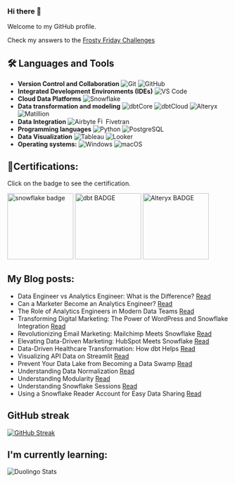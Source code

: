 ### Hi there 👋

Welcome to my GitHub profile.

Check my answers to the [Frosty Friday Challenges](https://github.com/darko-nimbus/FROSTYFRIDAYCHALLENGES)

## 🛠️ Languages and Tools

- **Version Control and Collaboration** ![Git](https://img.shields.io/badge/Git-F05032?logo=Git&logoColor=white&style=flat) ![GitHub](https://img.shields.io/badge/GitHub-181717?logo=GitHub&logoColor=white&style=flat)
- **Integrated Development Environments (IDEs)** ![VS Code](https://img.shields.io/badge/VS%20Code-007ACC?logo=Visual%20Studio%20Code&logoColor=white&style=flat)
- **Cloud Data Platforms** ![Snowflake](https://img.shields.io/badge/Snowflake-29B5E8?logo=Snowflake&logoColor=white&style=flat)
- **Data transformation and modeling** ![dbtCore](https://img.shields.io/badge/dbtCore-FF694B?logo=DBT&logoColor=white&style=flat) ![dbtCloud](https://img.shields.io/badge/dbtCloud-FF694B?logo=DBT&logoColor=white&style=flat) ![Alteryx](https://img.shields.io/badge/Alteryx-0078C0?logo=alteryx&logoColor=white&style=flat) ![Matillion](https://img.shields.io/badge/Matillion-19E57F?logo=Matillion&logoColor=white&style=flat)
- **Data Integration**
![Airbyte](https://img.shields.io/badge/Airbyte-615EFF?logo=Airbyte&logoColor=white&style=flat)  <a href="https://your-fivetran-link-here" target="_blank"><img src="https://cdn.icon-icons.com/icons2/2699/PNG/512/fivetran_logo_icon_170149.png" alt="Fivetran" width="15" height="15"></a> Fivetran
- **Programming languages** ![Python](https://img.shields.io/badge/Python-3776AB?logo=Python&logoColor=white&style=flat) ![PostgreSQL](https://img.shields.io/badge/PostgreSQL-336791?logo=PostgreSQL&logoColor=white&style=flat)
- **Data Visualization** ![Tableau](https://img.shields.io/badge/Tableau-E97627?logo=Tableau&logoColor=white&style=flat) ![Looker](https://img.shields.io/badge/Looker-4285F4?logo=Looker&logoColor=white&style=flat)
- **Operating systems:** ![Windows](https://img.shields.io/badge/Windows-0078D6?logo=Windows&logoColor=white&style=flat) ![macOS](https://img.shields.io/badge/macOS-000000?logo=macOS&logoColor=white&style=flat)


## 📄Certifications:

Click on the badge to see the certification.

[<img alt="snowflake badge" width="150" src="https://miro.medium.com/v2/resize:fit:302/0*rSN2PYxEHCVi-_Es.png"/>](https://pdf.credential.net/9hopyggw_1698911053725.pdf) [<img alt="dbt BADGE" width="150" src="https://templates.images.credential.net/167892285199942014616515742341.png"/>](https://credentials.getdbt.com/84d416da-8341-4463-bf09-cbf8f8792aec#gs.3tise5) [<img alt="Alteryx BADGE" width="150" src="https://images.credly.com/size/340x340/images/14744318-8d6a-49c3-971d-6a4a0f524925/Certification_Designer_Core.png"/>](https://www.credly.com/badges/9328d8d9-cbaf-4a52-bdeb-1549e622d57a/public_url)

## My Blog posts:

- Data Engineer vs Analytics Engineer: What is the Difference? [Read](https://nimbusintelligence.com/2023/09/data-engineer-vs-analytics-engineer-what-is-the-difference/)
- Can a Marketer Become an Analytics Engineer? [Read](https://nimbusintelligence.com/2023/09/can-a-marketer-become-an-analytics-engineer/)
- The Role of Analytics Engineers in Modern Data Teams [Read](https://nimbusintelligence.com/2023/11/the-role-of-analytics-engineers-in-modern-data-teams/)
- Transforming Digital Marketing: The Power of WordPress and Snowflake Integration [Read](https://nimbusintelligence.com/2023/12/transforming-digital-marketing-the-power-of-wordpress-and-snowflake-integration/)
- Revolutionizing Email Marketing: Mailchimp Meets Snowflake [Read](https://nimbusintelligence.com/2023/12/revolutionizing-email-marketing-mailchimp-meets-snowflake/)
- Elevating Data-Driven Marketing: HubSpot Meets Snowflake [Read](https://nimbusintelligence.com/2023/11/elevating-data-driven-marketing-hubspot-meets-snowflake/)
- Data-Driven Healthcare Transformation: How dbt Helps [Read](https://nimbusintelligence.com/2023/11/data-driven-healthcare-transformation-how-dbt-helps/)
- Visualizing API Data on Streamlit [Read](https://nimbusintelligence.com/2023/10/visualizing-api-data-on-streamlit/)
- Prevent Your Data Lake from Becoming a Data Swamp [Read](https://nimbusintelligence.com/2023/10/prevent-your-data-lake-from-becoming-a-data-swamp/)
- Understanding Data Normalization [Read](https://nimbusintelligence.com/2023/09/understanding-data-normalization/)
- Understanding Modularity [Read](https://nimbusintelligence.com/2023/11/understanding-modularity/)
- Understanding Snowflake Sessions [Read](https://nimbusintelligence.com/2023/10/what-are-snowflake-sessions/)
- Using a Snowflake Reader Account for Easy Data Sharing [Read](https://nimbusintelligence.com/2023/10/using-a-snowflake-reader-account-for-easy-data-sharing/)

## GitHub streak
[![GitHub Streak](https://github-readme-streak-stats.herokuapp.com/?user=darko-nimbus)](https://git.io/streak-stats)


## I'm currently learning: 
<img src="https://duolingo-stats-card.vercel.app/api?id=431102140&theme=dark" alt="Duolingo Stats"/>

